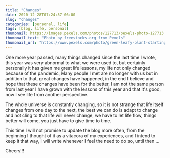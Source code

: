 ```yaml
---
title: "Changes"
date: 2020-12-28T07:24:57-06:00
slug: "changes"
categories: [personal, life]
tags: [blog, life, personal]
thumbnail: https://images.pexels.com/photos/127713/pexels-photo-127713.jpeg?auto=compress&cs=tinysrgb&h=750&w=1260
thumbnail_text: "Photo by freestocks.org from Pexels"
thumbnail_url: "https://www.pexels.com/photo/green-leafy-plant-starting-to-grow-on-beige-racks-127713/"
---
```


One more year passed, many things changed since the last time I wrote, this year was very abnormal to what we were used to, but certainly personally it has given me great life lessons, my life not only changed because of the pandemic, Many people I met are no longer with us but in addition to that, great changes have happened, in the end I believe and hope that these changes have been for the better, I am not the same person from last year I have grown with the lessons of this year and that it's good, now I see life from another perspective.

The whole universe is constantly changing, so it is not strange that life itself changes from one day to the next, the best we can do is adapt to change and not cling to that life will never change, we have to let life flow, things better will come, you just have to give time to time.

This time I will not promise to update the blog more often, from the beginning I thought of it as a vitacora of my experiences, and I intend to keep it that way, I will write whenever I feel the need to do so, until then ...

Cheers!!!